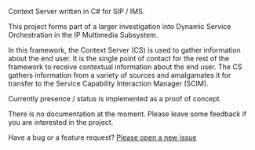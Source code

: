 Context Server written in C# for SIP / IMS.

This project forms part of a larger investigation into Dynamic Service Orchestration in the IP Multimedia Subsystem.

In this framework, the Context Server (CS) is used to gather information about the end user. It is the single point of contact for the rest of the framework to receive contextual information about the end user. The CS gathers information from a variety of sources and amalgamates it for transfer to the Service Capability Interaction Manager (SCIM).

Currently presence / status is implemented as a proof of concept.

There is no documentation at the moment. Please leave some feedback if you are interested in the project.

Have a bug or a feature request? [Please open a new issue](https://github.com/richardspiers/CS/issues)